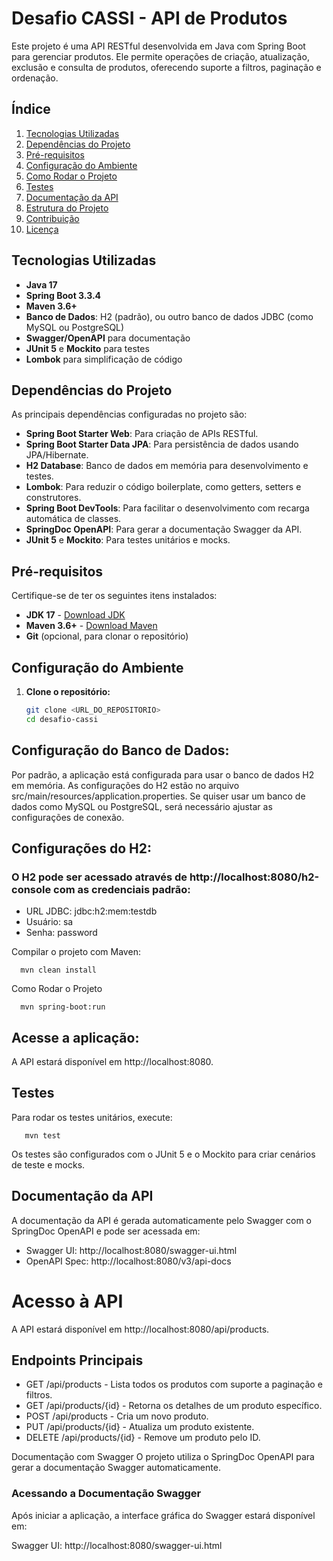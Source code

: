 # Desafio CASSI - API de Produtos

Este projeto é uma API RESTful desenvolvida em Java com Spring Boot para gerenciar produtos. Ele permite operações de criação, atualização, exclusão e consulta de produtos, oferecendo suporte a filtros, paginação e ordenação.

## Índice

1. [Tecnologias Utilizadas](#tecnologias-utilizadas)
2. [Dependências do Projeto](#dependências-do-projeto)
3. [Pré-requisitos](#pré-requisitos)
4. [Configuração do Ambiente](#configuração-do-ambiente)
5. [Como Rodar o Projeto](#como-rodar-o-projeto)
6. [Testes](#testes)
7. [Documentação da API](#documentação-da-api)
8. [Estrutura do Projeto](#estrutura-do-projeto)
9. [Contribuição](#contribuição)
10. [Licença](#licença)

## Tecnologias Utilizadas

- **Java 17**
- **Spring Boot 3.3.4**
- **Maven 3.6+**
- **Banco de Dados**: H2 (padrão), ou outro banco de dados JDBC (como MySQL ou PostgreSQL)
- **Swagger/OpenAPI** para documentação
- **JUnit 5** e **Mockito** para testes
- **Lombok** para simplificação de código

## Dependências do Projeto

As principais dependências configuradas no projeto são:

- **Spring Boot Starter Web**: Para criação de APIs RESTful.
- **Spring Boot Starter Data JPA**: Para persistência de dados usando JPA/Hibernate.
- **H2 Database**: Banco de dados em memória para desenvolvimento e testes.
- **Lombok**: Para reduzir o código boilerplate, como getters, setters e construtores.
- **Spring Boot DevTools**: Para facilitar o desenvolvimento com recarga automática de classes.
- **SpringDoc OpenAPI**: Para gerar a documentação Swagger da API.
- **JUnit 5** e **Mockito**: Para testes unitários e mocks.

## Pré-requisitos

Certifique-se de ter os seguintes itens instalados:

- **JDK 17** - [Download JDK](https://www.oracle.com/java/technologies/javase/jdk17-archive-downloads.html)
- **Maven 3.6+** - [Download Maven](https://maven.apache.org/download.cgi)
- **Git** (opcional, para clonar o repositório)

## Configuração do Ambiente

1. **Clone o repositório:**

   ```bash
   git clone <URL_DO_REPOSITORIO>
   cd desafio-cassi


## Configuração do Banco de Dados:

Por padrão, a aplicação está configurada para usar o banco de dados H2 em memória. As configurações do H2 estão no arquivo src/main/resources/application.properties. Se quiser usar um banco de dados como MySQL ou PostgreSQL, será necessário ajustar as configurações de conexão.

## Configurações do H2:

### O H2 pode ser acessado através de http://localhost:8080/h2-console com as credenciais padrão:

* URL JDBC: jdbc:h2:mem:testdb
* Usuário: sa
* Senha: password


Compilar o projeto com Maven:

      mvn clean install 


Como Rodar o Projeto

      mvn spring-boot:run

## Acesse a aplicação:

A API estará disponível em http://localhost:8080.



## Testes
Para rodar os testes unitários, execute:

       mvn test

Os testes são configurados com o JUnit 5 e o Mockito para criar cenários de teste e mocks.

## Documentação da API
A documentação da API é gerada automaticamente pelo Swagger com o SpringDoc OpenAPI e pode ser acessada em:

* Swagger UI: http://localhost:8080/swagger-ui.html
* OpenAPI Spec: http://localhost:8080/v3/api-docs

# Acesso à API
A API estará disponível em http://localhost:8080/api/products.

## Endpoints Principais
* GET /api/products - Lista todos os produtos com suporte a paginação e filtros.
* GET /api/products/{id} - Retorna os detalhes de um produto específico.
* POST /api/products - Cria um novo produto.
* PUT /api/products/{id} - Atualiza um produto existente.
* DELETE /api/products/{id} - Remove um produto pelo ID.


Documentação com Swagger
O projeto utiliza o SpringDoc OpenAPI para gerar a documentação Swagger automaticamente.

### Acessando a Documentação Swagger
Após iniciar a aplicação, a interface gráfica do Swagger estará disponível em:

Swagger UI: http://localhost:8080/swagger-ui.html
